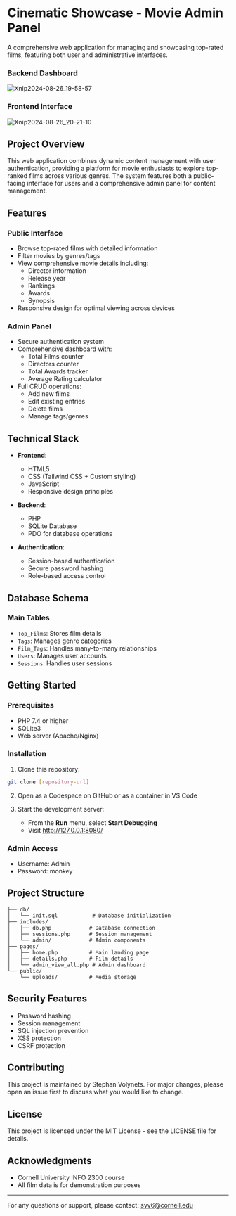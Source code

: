# Cinematic Showcase - Movie Admin Panel

A comprehensive web application for managing and showcasing top-rated films, featuring both user and administrative interfaces.

### Backend Dashboard
![Xnip2024-08-26_19-58-57](https://github.com/user-attachments/assets/14fe30a2-fb5a-43ff-aaf2-6c31be93d112)

### Frontend Interface
![Xnip2024-08-26_20-21-10](https://github.com/user-attachments/assets/35d41039-9bb0-45f2-9773-46050f097235)

## Project Overview

This web application combines dynamic content management with user authentication, providing a platform for movie enthusiasts to explore top-ranked films across various genres. The system features both a public-facing interface for users and a comprehensive admin panel for content management.

## Features

### Public Interface
- Browse top-rated films with detailed information
- Filter movies by genres/tags
- View comprehensive movie details including:
  - Director information
  - Release year
  - Rankings
  - Awards
  - Synopsis
- Responsive design for optimal viewing across devices

### Admin Panel
- Secure authentication system
- Comprehensive dashboard with:
  - Total Films counter
  - Directors counter
  - Total Awards tracker
  - Average Rating calculator
- Full CRUD operations:
  - Add new films
  - Edit existing entries
  - Delete films
  - Manage tags/genres

## Technical Stack

- **Frontend**: 
  - HTML5
  - CSS (Tailwind CSS + Custom styling)
  - JavaScript
  - Responsive design principles
  
- **Backend**:
  - PHP
  - SQLite Database
  - PDO for database operations

- **Authentication**:
  - Session-based authentication
  - Secure password hashing
  - Role-based access control

## Database Schema

### Main Tables
- `Top_Films`: Stores film details
- `Tags`: Manages genre categories
- `Film_Tags`: Handles many-to-many relationships
- `Users`: Manages user accounts
- `Sessions`: Handles user sessions

## Getting Started

### Prerequisites
- PHP 7.4 or higher
- SQLite3
- Web server (Apache/Nginx)

### Installation

1. Clone this repository:
```bash
git clone [repository-url]
```

2. Open as a Codespace on GitHub or as a container in VS Code

3. Start the development server:
   - From the **Run** menu, select **Start Debugging**
   - Visit http://127.0.0.1:8080/

### Admin Access
- Username: Admin
- Password: monkey

## Project Structure

```
├── db/
│   └── init.sql           # Database initialization
├── includes/
│   ├── db.php            # Database connection
│   ├── sessions.php      # Session management
│   └── admin/            # Admin components
├── pages/
│   ├── home.php          # Main landing page
│   ├── details.php       # Film details
│   └── admin_view_all.php # Admin dashboard
└── public/
    └── uploads/          # Media storage
```

## Security Features

- Password hashing
- Session management
- SQL injection prevention
- XSS protection
- CSRF protection

## Contributing

This project is maintained by Stephan Volynets. For major changes, please open an issue first to discuss what you would like to change.

## License

This project is licensed under the MIT License - see the LICENSE file for details.

## Acknowledgments

- Cornell University INFO 2300 course
- All film data is for demonstration purposes

---

For any questions or support, please contact: svv6@cornell.edu
